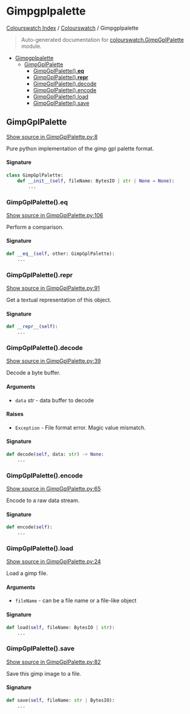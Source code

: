 # Gimpgplpalette

[Colourswatch Index](../README.md#colourswatch-index) /
[Colourswatch](./index.md#colourswatch) /
Gimpgplpalette

> Auto-generated documentation for [colourswatch.GimpGplPalette](../../../colourswatch/GimpGplPalette.py) module.

- [Gimpgplpalette](#gimpgplpalette)
  - [GimpGplPalette](#gimpgplpalette)
    - [GimpGplPalette().__eq__](#gimpgplpalette()__eq__)
    - [GimpGplPalette().__repr__](#gimpgplpalette()__repr__)
    - [GimpGplPalette().decode](#gimpgplpalette()decode)
    - [GimpGplPalette().encode](#gimpgplpalette()encode)
    - [GimpGplPalette().load](#gimpgplpalette()load)
    - [GimpGplPalette().save](#gimpgplpalette()save)

## GimpGplPalette

[Show source in GimpGplPalette.py:8](../../../colourswatch/GimpGplPalette.py#L8)

Pure python implementation of the gimp gpl palette format.

#### Signature

```python
class GimpGplPalette:
    def __init__(self, fileName: BytesIO | str | None = None):
        ...
```

### GimpGplPalette().__eq__

[Show source in GimpGplPalette.py:106](../../../colourswatch/GimpGplPalette.py#L106)

Perform a comparison.

#### Signature

```python
def __eq__(self, other: GimpGplPalette):
    ...
```

### GimpGplPalette().__repr__

[Show source in GimpGplPalette.py:91](../../../colourswatch/GimpGplPalette.py#L91)

Get a textual representation of this object.

#### Signature

```python
def __repr__(self):
    ...
```

### GimpGplPalette().decode

[Show source in GimpGplPalette.py:39](../../../colourswatch/GimpGplPalette.py#L39)

Decode a byte buffer.

#### Arguments

- `data` *str* - data buffer to decode

#### Raises

- `Exception` - File format error.  Magic value mismatch.

#### Signature

```python
def decode(self, data: str) -> None:
    ...
```

### GimpGplPalette().encode

[Show source in GimpGplPalette.py:65](../../../colourswatch/GimpGplPalette.py#L65)

Encode to a raw data stream.

#### Signature

```python
def encode(self):
    ...
```

### GimpGplPalette().load

[Show source in GimpGplPalette.py:24](../../../colourswatch/GimpGplPalette.py#L24)

Load a gimp file.

#### Arguments

- `fileName` - can be a file name or a file-like object

#### Signature

```python
def load(self, fileName: BytesIO | str):
    ...
```

### GimpGplPalette().save

[Show source in GimpGplPalette.py:82](../../../colourswatch/GimpGplPalette.py#L82)

Save this gimp image to a file.

#### Signature

```python
def save(self, fileName: str | BytesIO):
    ...
```


